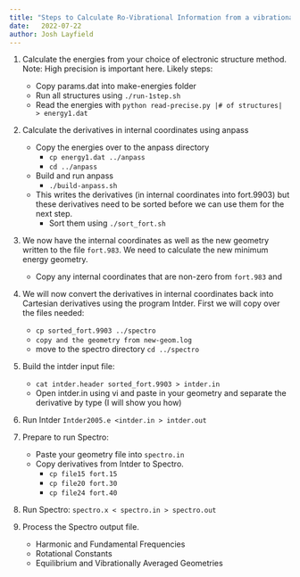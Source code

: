```yaml
---
title: "Steps to Calculate Ro-Vibrational Information from a vibrational PES"
date:   2022-07-22
author: Josh Layfield 
---
```




1) Calculate the energies from your choice of electronic structure method. Note: High precision is important here. Likely steps:

   - Copy params.dat into make-energies folder
   - Run all structures using `./run-1step.sh`
   - Read the energies with `python read-precise.py |# of structures|  > energy1.dat`
2) Calculate the derivatives in internal coordinates using anpass
   - Copy the energies over to the anpass directory
     - `cp energy1.dat ../anpass`
     - `cd ../anpass`
   - Build and run anpass
     - `./build-anpass.sh`
   - This writes the derivatives (in internal coordinates into fort.9903) but these derivatives need to be sorted before we can use them for the next step. 
      - Sort them using `./sort_fort.sh`
3) We now have the internal coordinates as well as the new geometry written to the file `fort.983`. We need to calculate the new minimum energy geometry.
   - Copy any internal coordinates that are non-zero from `fort.983` and 

4) We will now convert the derivatives in internal coordinates back into Cartesian derivatives using the program Intder. First we will copy over the files needed:
   - `cp sorted_fort.9903 ../spectro`
   - `copy and the geometry from new-geom.log`
   - move to the spectro directory `cd ../spectro`

5) Build the intder input file:
   - `cat intder.header sorted_fort.9903 > intder.in`
   - Open intder.in using vi and paste in your geometry and separate the derivative by type (I will show you how)

6) Run Intder `Intder2005.e <intder.in > intder.out` 

7) Prepare to run Spectro:
   - Paste your geometry file into `spectro.in`
   - Copy derivatives from Intder to Spectro. 
     - `cp file15 fort.15`
     - `cp file20 fort.30`
     - `cp file24 fort.40`

8) Run Spectro: `spectro.x < spectro.in > spectro.out`

9) Process the Spectro output file. 
   - Harmonic and Fundamental Frequencies
   - Rotational Constants
   - Equilibrium and Vibrationally Averaged Geometries






